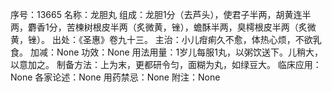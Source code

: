 序号：13665
名称：龙胆丸
组成：龙胆1分（去芦头），使君子半两，胡黄连半两，麝香1分，苦楝树根皮半两（炙微黄，锉），蟾酥半两，臭樗根皮半两（炙微黄，锉）。
出处：《圣惠》卷九十三。
主治：小儿疳痢久不愈，体热心烦，不欲乳食。
加减：None
功效：None
用法用量：1岁儿每服1丸，以粥饮送下。儿稍大，以意加之。
制备方法：上为末，更都研令匀，面糊为丸，如绿豆大。
临床应用：None
各家论述：None
用药禁忌：None
附注：None
